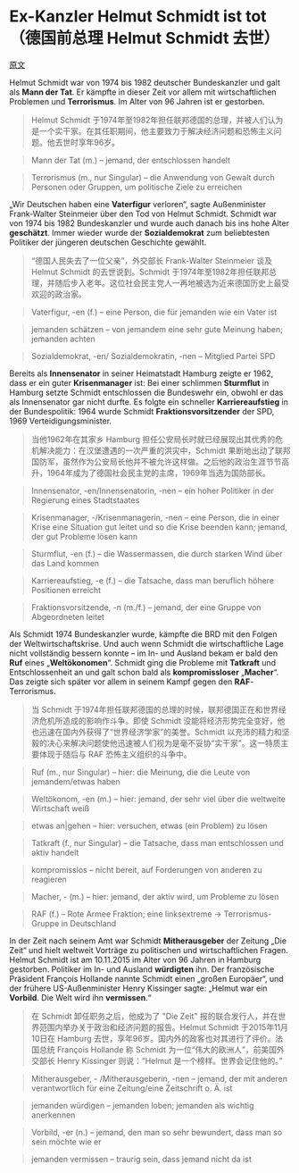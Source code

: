 # Ex-Kanzler Helmut Schmidt ist tot（德国前总理 Helmut Schmidt 去世）
[原文](http://www.dw.com/de/ex-kanzler-helmut-schmidt-ist-tot/a-18843829)

Helmut Schmidt war von 1974 bis 1982 deutscher Bundeskanzler und galt als **Mann der Tat**. 
Er kämpfte in dieser Zeit vor allem mit wirtschaftlichen Problemen und **Terrorismus**. 
Im Alter von 96 Jahren ist er gestorben.

> Helmut Schmidt 于1974年至1982年担任联邦德国的总理，并被人们认为是一个实干家。在其任职期间，他主要致力于解决经济问题和恐怖主义问题。他去世时享年96岁。

> Mann der Tat (m.) – jemand, der entschlossen handelt

> Terrorismus (m., nur Singular) – die Anwendung von Gewalt durch Personen oder Gruppen, 
um politische Ziele zu erreichen

„Wir Deutschen haben eine **Vaterfigur** verloren“, sagte Außenminister Frank-Walter Steinmeier über den Tod von Helmut Schmidt. 
Schmidt war von 1974 bis 1982 Bundeskanzler und wurde auch danach bis ins hohe Alter **geschätzt**. 
Immer wieder wurde der **Sozialdemokrat** zum beliebtesten Politiker der jüngeren deutschen Geschichte gewählt.

> “德国人民失去了一位父亲”，外交部长 Frank-Walter Steinmeier 谈及 Helmut Schmidt 的去世说到。Schmidt 于1974年至1982年担任联邦总理，并随后步入老年。这位社会民主党人一再地被选为近来德国历史上最受欢迎的政治家。

> Vaterfigur, -en (f.) – eine Person, die für jemanden wie ein Vater ist

> jemanden schätzen – von jemandem eine sehr gute Meinung haben; jemanden achten

> Sozialdemokrat, -en/ Sozialdemokratin, -nen – Mitglied Partei SPD

Bereits als **Innensenator** in seiner Heimatstadt Hamburg zeigte er 1962, 
dass er ein guter **Krisenmanager** ist: 
Bei einer schlimmen **Sturmflut** in Hamburg setzte Schmidt entschlossen die Bundeswehr ein, 
obwohl er das als Innensenator gar nicht durfte. Es folgte ein schneller **Karriereaufstieg** in der Bundespolitik: 
1964 wurde Schmidt **Fraktionsvorsitzender** der SPD, 1969 Verteidigungsminister.

> 当他1962年在其家乡 Hamburg 担任公安局长时就已经展现出其优秀的危机解决能力：在汉堡遭遇的一次严重的洪灾中，Schmidt 果断地出动了联邦国防军，虽然作为公安局长他并不被允许这样做。之后他的政治生涯节节高升，1964年成为了德国社会民主党的主席，1969年当选为国防部长。

> Innensenator, -en/Innensenatorin, -nen – ein hoher Politiker in der Regierung eines Stadtstaates

> Krisenmanager, -/Krisenmanagerin, -nen – eine Person, die in einer Krise eine Situation gut leitet und so die Krise beenden kann; jemand, der gut Probleme lösen kann

> Sturmflut, -en (f.) – die Wassermassen, die durch starken Wind über das Land kommen

> Karriereaufstieg, -e (f.) – die Tatsache, dass man beruflich höhere Positionen erreicht

> Fraktionsvorsitzende, -n (m./f.) – jemand, der eine Gruppe von Abgeordneten leitet

Als Schmidt 1974 Bundeskanzler wurde, kämpfte die BRD mit den Folgen der Weltwirtschaftskrise. Und auch wenn Schmidt die wirtschaftliche Lage nicht vollständig bessern konnte – im In- und Ausland bekam er bald den **Ruf** eines „**Weltökonomen**“. Schmidt ging die Probleme mit **Tatkraft** und Entschlossenheit an und galt schon bald als **kompromissloser** „**Macher**“. Das zeigte sich später vor allem in seinem Kampf gegen den **RAF**-Terrorismus.

> 当 Schmidt 于1974年担任联邦德国的总理的时候，联邦德国正在和世界经济危机所造成的影响作斗争。即使 Schmidt 没能将经济形势完全变好，他也迅速在国内外获得了“世界经济学家”的美誉。Schmidt 以充沛的精力和坚毅的决心来解决问题使他迅速被人们视为是毫不妥协“实干家”。这一特质主要体现于随后与 RAF 恐怖主义组织的斗争中。

> Ruf (m., nur Singular) – hier: die Meinung, die die Leute von jemandem/etwas haben

> Weltökonom, -en (m.) – hier: jemand, der sehr viel über die weltweite Wirtschaft weiß

> etwas an|gehen – hier: versuchen, etwas (ein Problem) zu lösen

> Tatkraft (f., nur Singular) – die Tatsache, dass man entschlossen und aktiv handelt

> kompromisslos – nicht bereit, auf Forderungen von anderen zu reagieren

> Macher, - (m.) – hier: jemand, der aktiv wird, um Probleme zu lösen

> RAF (f.) – Rote Armee Fraktion; eine linksextreme → Terrorismus-Gruppe in Deutschland

In der Zeit nach seinem Amt war Schmidt **Mitherausgeber** der Zeitung „Die Zeit“ und hielt weltweit Vorträge zu politischen und wirtschaftlichen Fragen. Helmut Schmidt ist am 10.11.2015 im Alter von 96 Jahren in Hamburg gestorben. Politiker im In- und Ausland **würdigten** ihn. Der französische Präsident François Hollande nannte Schmidt einen „großen Europäer“, und der frühere US-Außenminister Henry Kissinger sagte: „Helmut war ein **Vorbild**. Die Welt wird ihn **vermissen**.“

> 在 Schmidt 卸任职务之后，他成为了 "Die Zeit" 报的联合发行人，并在世界范围内举办关于政治和经济问题的报告。Helmut Schmidt 于2015年11月10日在 Hamburg 去世，享年96岁。国内外的政客也对其进行了评价。法国总统 François Hollande 称 Schmidt 为一位“伟大的欧洲人”，前美国外交部长 Henry Kissinger 则说：“Helmut 是一个榜样。世界会记住他的。”

> Mitherausgeber, - /Mitherausgeberin, -nen – jemand, der mit anderen verantwortlich für eine Zeitung/eine Zeitschrift o. Ä. ist

> jemanden würdigen – jemanden loben; jemanden als wichtig anerkennen

> Vorbild, -er (n.) – jemand, den man so sehr bewundert, dass man so sein möchte wie er

> jemanden vermissen – traurig sein, dass jemand nicht da ist
